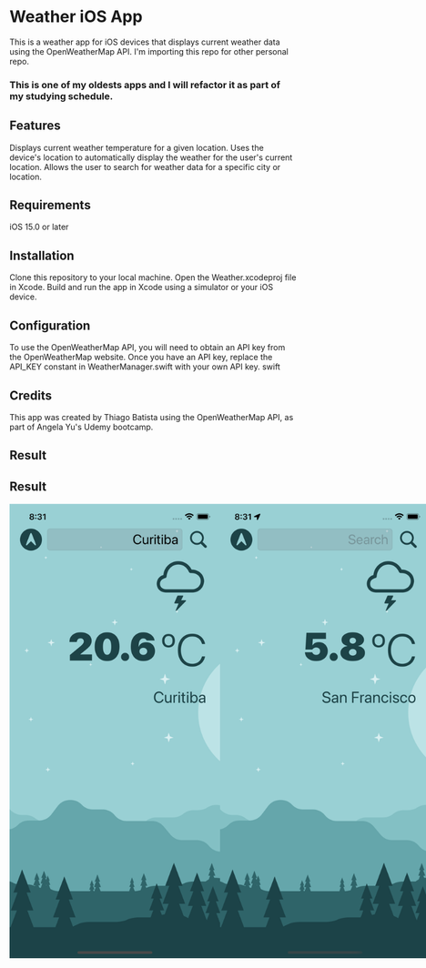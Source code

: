 # Weather iOS App
This is a weather app for iOS devices that displays current weather data using the OpenWeatherMap API.
I'm importing this repo for other personal repo. 
### This is one of my oldests apps and I will refactor it as part of my studying schedule.

## Features
Displays current weather temperature for a given location.
Uses the device's location to automatically display the weather for the user's current location.
Allows the user to search for weather data for a specific city or location.

## Requirements
iOS 15.0 or later

## Installation
Clone this repository to your local machine.
Open the Weather.xcodeproj file in Xcode.
Build and run the app in Xcode using a simulator or your iOS device.

## Configuration
To use the OpenWeatherMap API, you will need to obtain an API key from the OpenWeatherMap website. Once you have an API key, replace the API_KEY constant in WeatherManager.swift with your own API key.
swift

## Credits
This app was created by Thiago Batista using the OpenWeatherMap API, as part of Angela Yu's Udemy bootcamp.

## Result
## Result

<div style="display:flex;">
  <img src="./images/weather1.png" alt="Loading while fetching data" height="800"/>
  <img src="./images/weather2.png" alt="Weather data from given location" height="800"/>
  <img src="./images/weather-not-found.png" alt="Weather data from given location" height="800"/>
</div>
